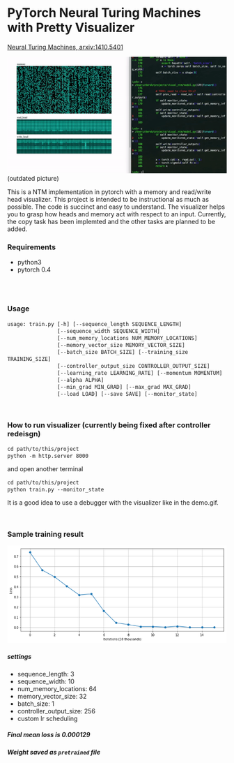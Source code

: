 # PyTorch Neural Turing Machines with Pretty Visualizer
[Neural Turing Machines, arxiv:1410.5401](https://arxiv.org/abs/1410.5401)

![](demo.gif)
(outdated picture)

This is a NTM implementation in pytorch with a memory and read/write
head visualizer. This project is intended to be instructional
as much as possible. The code is succinct and easy to understand.
The visualizer helps you to
grasp how heads and memory act with respect to an input. Currently,
the copy task has been implemted and the other tasks are planned to be 
added.

### Requirements
- python3
- pytorch 0.4
<br>
<br>

### Usage
```
usage: train.py [-h] [--sequence_length SEQUENCE_LENGTH]
                [--sequence_width SEQUENCE_WIDTH]
                [--num_memory_locations NUM_MEMORY_LOCATIONS]
                [--memory_vector_size MEMORY_VECTOR_SIZE]
                [--batch_size BATCH_SIZE] [--training_size TRAINING_SIZE]
                [--controller_output_size CONTROLLER_OUTPUT_SIZE]
                [--learning_rate LEARNING_RATE] [--momentum MOMENTUM]
                [--alpha ALPHA]
                [--min_grad MIN_GRAD] [--max_grad MAX_GRAD]
                [--load LOAD] [--save SAVE] [--monitor_state]
```
<br>

### How to run visualizer (currently being fixed after controller redeisgn)

```
cd path/to/this/project
python -m http.server 8000
```
and open another terminal

```
cd path/to/this/project
python train.py --monitor_state
```

It is a good idea to use a debugger with the visualizer like in the demo.gif.

<br>

### Sample training result
![](loss.png)
##### settings
- sequence_length: 3
- sequence_width: 10
- num_memory_locations: 64
- memory_vector_size: 32
- batch_size: 1
- controller_output_size: 256
- custom lr scheduling

##### Final mean loss is 0.000129
##### Weight saved as `pretrained` file